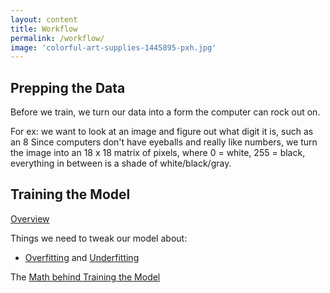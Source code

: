 ```yaml
---
layout: content
title: Workflow
permalink: /workflow/
image: 'colorful-art-supplies-1445895-pxh.jpg'
---
```



## Prepping the Data

Before we train, we turn our data into a form the computer can rock out on.

For ex: we want to look at an image and figure out what digit it is, such as an 8
Since computers don't have eyeballs and really like numbers, we turn the image into an 18 x 18 matrix of pixels, where 0 = white, 255 = black, everything in between is a shade of white/black/gray. 

## Training the Model

[Overview](../pages/workflow/training-overview.html)

Things we need to tweak our model about:
- [Overfitting](../pages/vocab/over-under-fitting.html) and [Underfitting](../pages/vocab/over-under-fitting.html)

The [Math behind Training the Model](../pages/workflow/math-deep-learning.html)
